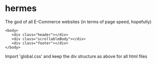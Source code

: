 # hermes
The god of all E-Commerce websites (in terms of page speed, hopefully)

```
<body>
   <div class="header"></div>
   <div class="scrollableBody"></div>
   <div class="footer"></div>
</body>
```

Import 'global.css' and keep the div structure as above for all html files
